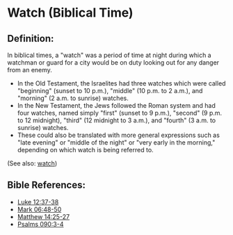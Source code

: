 # Watch (Biblical Time) #

## Definition: ##

In biblical times, a "watch" was a period of time at night during which a watchman or guard for a city would be on duty looking out for any danger from an enemy.

* In the Old Testament, the Israelites had three watches which were called "beginning" (sunset to 10 p.m.), "middle" (10 p.m. to 2 a.m.), and "morning" (2 a.m. to sunrise) watches.
* In the New Testament, the Jews followed the Roman system and had four watches, named simply "first" (sunset to 9 p.m.), "second" (9 p.m. to 12 midnight), "third" (12 midnight to 3 a.m.), and "fourth" (3 a.m. to sunrise) watches.
* These could also be translated with more general expressions such as "late evening" or "middle of the night" or "very early in the morning," depending on which watch is being referred to.

(See also: [watch](../other/watch.md))

## Bible References: ##

* [Luke 12:37-38](en/tn/luk/help/12/37)
* [Mark 06:48-50](en/tn/mrk/help/06/48)
* [Matthew 14:25-27](en/tn/mat/help/14/25)
* [Psalms 090:3-4](en/tn/psa/help/90/03)